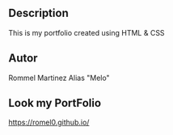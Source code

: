 ## Description
This is my portfolio created using HTML & CSS

## Autor
Rommel Martinez
Alias "Melo"

## Look my PortFolio
https://romel0.github.io/
